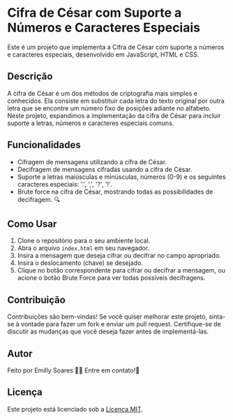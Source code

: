 # Cifra de César com Suporte a Números e Caracteres Especiais

Este é um projeto que implementa a Cifra de César com suporte a números e caracteres especiais, desenvolvido em JavaScript, HTML e CSS.

## Descrição

A cifra de César é um dos métodos de criptografia mais simples e conhecidos. Ela consiste em substituir cada letra do texto original por outra letra que se encontre um número fixo de posições adiante no alfabeto. Neste projeto, expandimos a implementação da cifra de César para incluir suporte a letras, números e caracteres especiais comuns.

## Funcionalidades

- Cifragem de mensagens utilizando a cifra de César.
- Decifragem de mensagens cifradas usando a cifra de César.
- Suporte a letras maiúsculas e minúsculas, números (0-9) e os seguintes caracteres especiais: '.', ',', '?', '!'.
- Brute force na cifra de César, mostrando todas as possibilidades de decifragem. 🔍

## Como Usar

1. Clone o repositório para o seu ambiente local.
2. Abra o arquivo `index.html` em seu navegador.
3. Insira a mensagem que deseja cifrar ou decifrar no campo apropriado.
4. Insira o deslocamento (chave) se desejado.
5. Clique no botão correspondente para cifrar ou decifrar a mensagem, ou acione o botão Brute Force para ver todas possíveis decifragens.

## Contribuição

Contribuições são bem-vindas! Se você quiser melhorar este projeto, sinta-se à vontade para fazer um fork e enviar um pull request. Certifique-se de discutir as mudanças que você deseja fazer antes de implementá-las.

## Autor

Feito por Emilly Soares 👋🏽 Entre em contato!🚀

## Licença

Este projeto está licenciado sob a [Licença MIT](https://opensource.org/licenses/MIT).
